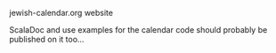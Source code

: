 jewish-calendar.org website

ScalaDoc and use examples for the calendar code should probably be published on it too...
 